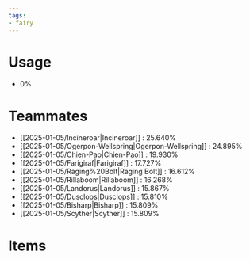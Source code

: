 ```yaml
---
tags:
- fairy
---
```

# Usage
- 0%
# Teammates
- [[2025-01-05/Incineroar|Incineroar]] : 25.640%
- [[2025-01-05/Ogerpon-Wellspring|Ogerpon-Wellspring]] : 24.895%
- [[2025-01-05/Chien-Pao|Chien-Pao]] : 19.930%
- [[2025-01-05/Farigiraf|Farigiraf]] : 17.727%
- [[2025-01-05/Raging%20Bolt|Raging Bolt]] : 16.612%
- [[2025-01-05/Rillaboom|Rillaboom]] : 16.268%
- [[2025-01-05/Landorus|Landorus]] : 15.867%
- [[2025-01-05/Dusclops|Dusclops]] : 15.810%
- [[2025-01-05/Bisharp|Bisharp]] : 15.809%
- [[2025-01-05/Scyther|Scyther]] : 15.809%
# Items